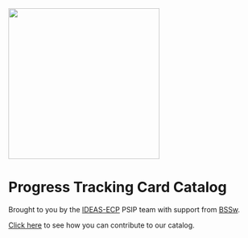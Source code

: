 <img src="https://github.com/bssw-psip/ptc-catalog/blob/master/psip_logo.png" width="300">

# Progress Tracking Card Catalog


Brought to you by the [IDEAS-ECP](https://ideas-productivity.org) PSIP team with support from [BSSw](https://bssw.io).

[Click here](CONTRIBUTING.md) to see how you can contribute to our catalog.
